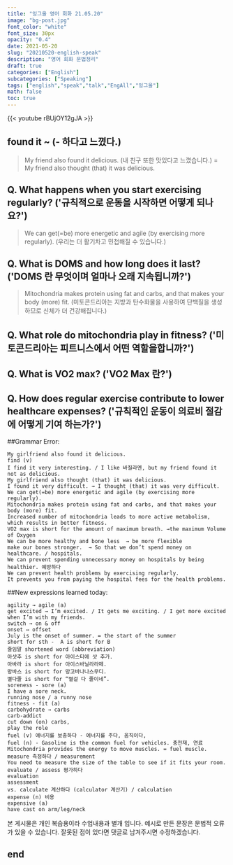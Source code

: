 ```yaml
---
title: "잉그올 영어 회화 21.05.20"
image: "bg-post.jpg"
font_color: "white"
font_size: 30px
opacity: "0.4"
date: 2021-05-20
slug: "20210520-english-speak"
description: "영어 회화 문법정리"
draft: true
categories: ["English"]    
subcategories: ["Speaking"]
tags: ["english","speak","talk","EngAll","잉그올"]
math: false
toc: true
---
```


{{< youtube rBUjOY12gJA >}}


## found it ~ (- 하다고 느꼈다.) 
> My friend also found it delicious. (내 친구 또한 맛있다고 느꼈습니다.)
> = My friend also thought (that) it was delicious.

## Q. What happens when you start exercising regularly? ('규칙적으로 운동을 시작하면 어떻게 되나요?')
> We can get(=be) more energetic and agile (by exercising more regularly). (우리는 더 활기차고 민첩해질 수 있습니다.)

## Q. What is DOMS and how long does it last? ('DOMS 란 무엇이며 얼마나 오래 지속됩니까?')
> Mitochondria makes protein using fat and carbs, and that makes your body (more) fit. (미토콘드리아는 지방과 탄수화물을 사용하여 단백질을 생성하므로 신체가 더 건강해집니다.)

## Q. What role do mitochondria play in fitness?  ('미토콘드리아는 피트니스에서 어떤 역할을합니까?')
>

## Q. What is VO2 max? ('VO2 Max 란?')
>

## Q. How does regular exercise contribute to lower healthcare expenses? ('규칙적인 운동이 의료비 절감에 어떻게 기여 하는가?')
>


##Grammar Error:  
```
My girlfriend also found it delicious.
find (v) 
I find it very interesting. / I like 바질라멘, but my friend found it not as delicious.
My girlfriend also thought (that) it was delicious.
I found it very difficult. → I thought (that) it was very difficult.
We can get(=be) more energetic and agile (by exercising more regularly). 
Mitochondria makes protein using fat and carbs, and that makes your body (more) fit.
Increased number of mitochondria leads to more active metabolism, which results in better fitness.
VO2 max is short for the amount of maximum breath. →the maximum Volume of Oxygen
We can be more healthy and bone less  → be more flexible
make our bones stronger.  → So that we don’t spend money on healthcare. / hospitals.
We can prevent spending unnecessary money on hospitals by being healthier. 예방하다
We can prevent health problems by exercising regularly.
It prevents you from paying the hospital fees for the health problems.
```

##New expressions learned today: 
```
agility → agile (a) 
get excited → I’m excited. / It gets me exciting. / I get more excited when I’m with my friends.
switch → on & off
onset ⇔ offset
July is the onset of summer. = the start of the summer
short for sth -  A is short for B
줄임말 shortened word (abbreviation)
아샷추 is short for 아이스티에 샷 추가.
아바라 is short for 아이스바닐라라떼.
망바스 is short for 망고바나나스무디.
별다줄 is short for “별걸 다 줄이네”.
soreness - sore (a)
I have a sore neck. 
running nose / a runny nose
fitness - fit (a)
carbohydrate → carbs
carb-addict 
cut down (on) carbs, 
play the role
fuel (v) 에너지를 보충하다 - 에너지를 주다, 움직이다, 
fuel (n) - Gasoline is the common fuel for vehicles. 충전재, 연료
Mitochondria provides the energy to move muscles. = fuel muscle.
measure 측정하다 / measurement
You need to measure the size of the table to see if it fits your room.
evaluate / assess 평가하다 
evaluation
assessment
vs. calculate 계산하다 (calculator 계산기) / calculation
expense (n) 비용
expensive (a) 
have cast on arm/leg/neck

```


본 게시물은 개인 복습용이라 수업내용과 별개 입니다.
예시로 만든 문장은 문법적 오류가 있을 수 있습니다. 
잘못된 점이 있다면 댓글로 남겨주시면 수정하겠습니다. 


## end